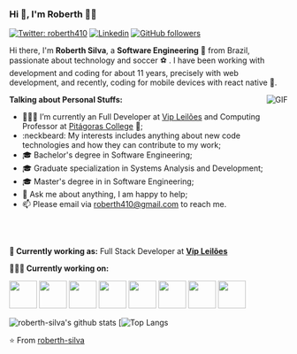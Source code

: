 ### Hi 👋, I'm Roberth 👨‍💻

[![Twitter: roberth410](https://img.shields.io/twitter/follow/roberth410?style=social)](https://twitter.com/roberth410)
[![Linkedin](https://img.shields.io/badge/-LinkedIn-222222?style=flat-square&logo=Linkedin&logoColor=white&link=https://www.linkedin.com/in/roberth-silva-a1818b46/)](https://www.linkedin.com/in/roberth-silva-a1818b46/)
[![GitHub followers](https://img.shields.io/github/followers/roberth-silva.svg?style=social&label=Follow&maxAge=2592000)](https://github.com/roberth-silva?tab=followers)


Hi there, I'm **Roberth Silva**, a **Software Engineering** 🚀 from Brazil, passionate about technology and soccer :soccer: . I have been working with development and coding for about 11 years, precisely with web development, and recently, coding for mobile devices with react native :iphone:.

  <img align="right" alt="GIF" src="https://media.giphy.com/media/ZVik7pBtu9dNS/giphy.gif" />

**Talking about Personal Stuffs:**

- 👨🏽‍💻 I’m currently an Full Developer at [Vip Leilões](https://www.vipleiloes.com.br) and Computing Professor at [Pitágoras College](https://www.pitagoras.com.br/) :school:;
- :neckbeard: My interests includes anything about new code technologies and how they can contribute to my work;
- :mortar_board: Bachelor's degree in Software Engineering;
- :mortar_board: Graduate specialization in Systems Analysis and Development;
- :mortar_board: Master's degree in in Software Engineering;
- 💬 Ask me about anything, I am happy to help;
- 📫 Please email via roberth410@gmail.com to reach me.

<!--
- 📝 See my [Curriculum Vitae](https://drive.google.com/file/d/1q_ATZsO9c488VUxj1JuU--ZYe9IEqp4-/view?usp=sharing) to get more info.
-->

<br/>
<br/>

**💼 Currently working as:** 
Full Stack Developer at <a href="https://www.vipleiloes.com.br/" target="_blank"><b>Vip Leilões</b></a>


**👨🏻‍💻 Currently working on:** 

<code><a href="https://github.com/dotnet/core" target="_blank"><img height="50" src="https://upload.wikimedia.org/wikipedia/commons/thumb/e/ee/.NET_Core_Logo.svg/1200px-.NET_Core_Logo.svg.png"></a></code>
<code><a href="https://github.com/dotnet/core" target="_blank"><img height="50" src="https://logodownload.org/wp-content/uploads/2016/10/Microsoft-SQL-Server-Logo-1.png"></a></code>
<code><a href="https://github.com/dotnet/core" target="_blank"><img height="50" src="https://www.vectorlogo.zone/logos/nodejs/nodejs-icon.svg"></a></code>
<code><a href="https://www.javascript.com/" target="_blank"><img height="50" src="https://www.vectorlogo.zone/logos/javascript/javascript-icon.svg"></a></code>
<code><a href="https://reactjs.org/" target="_blank"><img height="50" src="https://www.vectorlogo.zone/logos/typescriptlang/typescriptlang-icon.svg"></a></code>
<code><a href="https://reactjs.org/" target="_blank"><img height="50" src="https://seeklogo.com/images/R/react-logo-7B3CE81517-seeklogo.com.png"></a></code>
<code><a href="https://www.javascript.com/" target="_blank"><img height="50" src="https://logodownload.org/wp-content/uploads/2016/10/php-logo.png"></a></code>
<code><a href="https://www.javascript.com/" target="_blank"><img height="50" src="https://cdn.worldvectorlogo.com/logos/mysql.svg"></a></code>


![roberth-silva's github stats](https://github-readme-stats.vercel.app/api?username=roberth-silva&show_icons=true&&hide=prs,issues,contribs)
[![Top Langs](https://github-readme-stats.vercel.app/api/top-langs/?username=roberth-silva&layout=compact)


⭐️ From [roberth-silva](https://github.com/roberth-silva)

<!--
**roberth-silva/roberth-silva** is a ✨ _special_ ✨ repository because its `README.md` (this file) appears on your GitHub profile.

Here are some ideas to get you started:

- 🔭 I’m currently working on ...
- 🌱 I’m currently learning ...
- 👯 I’m looking to collaborate on ...
- 🤔 I’m looking for help with ...
- 💬 Ask me about ...
- 📫 How to reach me: ...
- 😄 Pronouns: ...
- ⚡ Fun fact: ...
🌍
-->
